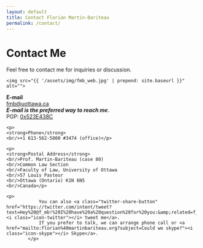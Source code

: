 ```yaml
---
layout: default
title: Contact Florian Martin-Bariteau
permalink: /contact/
---
```


<div id="contact">
  <h1 class="pageTitle">Contact Me</h1>
  
  <p class="intro">Feel free to contact me for inquiries or discussion.</p>
  
  <div class="colx2">
    
    <img src="{{ '/assets/img/fmb_web.jpg' | prepend: site.baseurl }}" alt=""> 
  
  </div>
  
  <div class="colx2">
  
  <p><strong>E-mail</strong> <br/><a href="mailto:fmb%40uottawa.ca">fmb<!--SPAM-->@<!--SPAM-->uottawa.ca</a>
  <br/><strong><em>E-mail is the preferred way to reach me</em></strong>.
  <br/>PGP: <a href="http://pgp.mit.edu/pks/lookup?op=get&search=0xF0609770523E438C" target="_blank">0x523E438C</a></p>
  
  <!--<p><em>Please keep in mind that @uottawa.ca mailboxes are subject to ATIP requests.</em></p>-->
			
	<p>
  	<strong>Phone</strong>
  	<br/>+1 613-562-5800 #3474 (office)</p>
			
  	<p>
  	<strong>Postal Address</strong>
  	<br/>Prof. Martin-Bariteau (case 80)
  	<br/>Common Law Section
  	<br/>Faculty of Law, University of Ottawa
  	<br/>57 Louis Pasteur
	<br/>Ottawa (Ontario) K1N 6N5
	<br/>Canada</p>
	
	<p>
				You can also <a class="twitter-share-button" href="https://twitter.com/intent/tweet?text=Hey%20@f_mb!%20I%20have%20a%20question%20for%20you:&amp;related=f_mb"><i class="icon-twitter"></i> tweet me</a>.
				If you prefer to talk, we can arrange phone call or <a href="mailto:florian%40martinbariteau.org?subject=Could we skype?"><i class="icon-skype"></i> Skype</a>.
			</p>
  
  </div>

  
</div>
